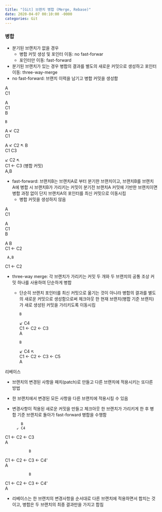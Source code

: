 ```yaml
---
title: "[Git] 브랜치 병합 (Merge, Rebase)"
date: 2020-04-07 00:10:00 -0000
categories: Git
---
```


### 병합
* 분기된 브랜치가 없을 경우
	* 병합 커밋 생성 및 포인터 이동: no fast-forwar
	* 포인터만 이동: fast-forward
* 분기된 브랜치가 있는 경우 병합의 결과를 별도의 새로운 커밋으로 생성하고 포인터 이동: three-way-merge
* no fast-forward: 브랜치 이력을 남기고 병합 커밋을 생성함

A  
C1

A  
C1  
B

    B  
A ↙ C2  
C1

A ↙ C2 ↖ B  
C1       C3

  ↙ C2 ↖  
C1  ←  C3 (병합 커밋)  
       A,B

* fast-forward: 브랜치B는 브랜치A로 부터 분기한 브랜치이고, 브랜치B를 브랜치 A에 병합 시 브랜치B가 가리키는 커밋이 분기전 브랜치A 커밋에 기반한 브랜치이면 병합 과정 없이 단지 브랜치A의 포인터를 최신 커밋으로 이동시킴
	* 병합 커밋을 생성하지 않음

A  
C1

A  
C1  
B 

A    B  
C1 ← C2

     A,B  
C1 ← C2

* three-way merge: 각 브랜치가 가리키는 커밋 두 개와 두 브랜치의 공통 조상 커밋 하나를 사용하여 단순하게 병합
	* 단순히 브랜치 포인터를 최신 커밋으로 옮기는 것이 아니라 병합의 결과를 별도의 새로운 커밋으로 생성함으로써 체크아웃 한 현재 브랜치(병합 기준 브랜치)가 새로 생성된 커밋을 가리키도록 이동시킴

          B  
        ↙ C4  
C1 ← C2 ← C3  
          A

          B  
        ↙ C4 ↖  
C1 ← C2 ← C3 ← C5  
               A

리베이스
* 브랜치의 변경된 사항을 패치(patch)로 만들고 다른 브랜치에 적용시키는 또다른 방법
* 한 브랜치에서 변경된 모든 사항을 다른 브랜치에 적용시킬 수 있음
* 변경사항이 적용된 새로운 커밋을 만들고 체크아웃 한 브랜치가 가리키게 한 후 병합 기준 브랜치로 돌아가 fast-forward 병합을 수행함

          B  
        ↙ C4  
C1 ← C2 ← C3  
          A

               B  
C1 ← C2 ← C3 ← C4'  
          A

               B  
C1 ← C2 ← C3 ← C4'  
               A

* 리베이스는 한 브랜치의 변경사항을 순서대로 다른 브랜치에 적용하면서 합치는 것이고, 병합은 두 브랜치의 최종 결과만을 가지고 합침